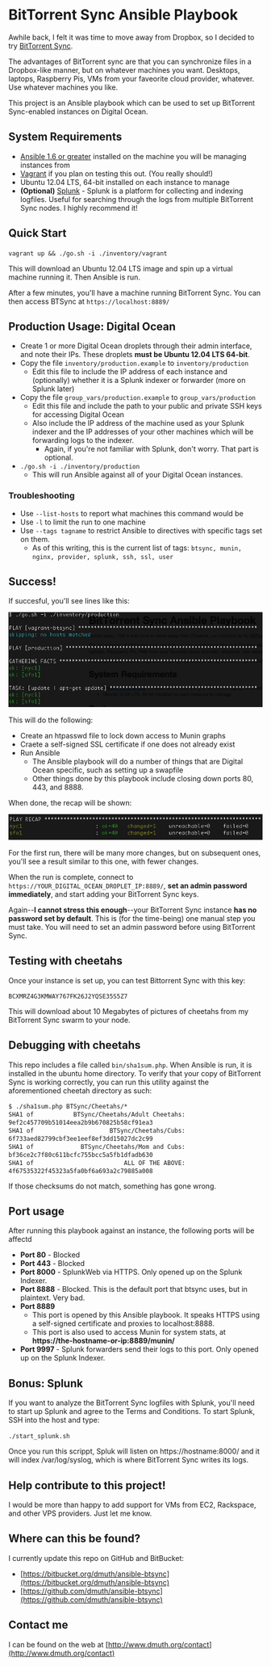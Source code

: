 
# BitTorrent Sync Ansible Playbook

Awhile back, I felt it was time to move away from Dropbox, so I decided to try [BitTorrent Sync](http://www.bittorrent.com/sync).

The advantages of BitTorrent sync are that you can synchronize files in a Dropbox-like manner, but on whatever machines you want.  Desktops, laptops, Raspberry Pis, VMs from your faveorite cloud provider, whatever.  Use whatever machines you like.

This project is an Ansible playbook which can be used to set up BitTorrent Sync-enabled instances on Digital Ocean.


## System Requirements

- [Ansible 1.6 or greater](http://www.ansible.com/home) installed on the machine you will be managing instances from
- [Vagrant](https://www.vagrantup.com/) if you plan on testing this out. (You really should!)
- Ubuntu 12.04 LTS, 64-bit installed on each instance to manage
- **(Optional)** [Splunk](http://www.splunk.com/) - Splunk is a platform for collecting and indexing logfiles. Useful for searching through the logs from multiple BitTorrent Sync nodes. I highly recommend it!


## Quick Start

`vagrant up && ./go.sh -i ./inventory/vagrant`

This will download an Ubuntu 12.04 LTS image and spin up a virtual machine running it.  Then Ansible is run.

After a few minutes, you'll have a machine running BitTorrent Sync.  You can then access BTSync at `https://localhost:8889/`


## Production Usage: Digital Ocean

- Create 1 or more Digital Ocean droplets through their admin interface, and note their IPs.  These droplets **must be Ubuntu 12.04 LTS 64-bit**.
- Copy the file `inventory/production.example` to `inventory/production`
   - Edit this file to include the IP address of each instance and (optionally) whether it is a Splunk indexer or forwarder (more on Splunk later)
- Copy the file `group_vars/production.example` to `group_vars/production`
   - Edit this file and include the path to your public and private SSH keys for accessing Digital Ocean
   - Also include the IP address of the machine used as your Splunk indexer and the IP addresses of your other machines which will be forwarding logs to the indexer.
       - Again, if you're not familiar with Splunk, don't worry. That part is optional.
- `./go.sh -i ./inventory/production`
   - This will run Ansible against all of your Digital Ocean instances.
   
  
### Troubleshooting

- Use `--list-hosts` to report what machines this command would be 
- Use `-l` to limit the run to one machine
- Use `--tags tagname` to restrict Ansible to directives with specific tags set on them.
   - As of this writing, this is the current list of tags: `btsync, munin, nginx, provider, splunk, ssh, ssl, user`
 

## Success!

If succesful, you'll see lines like this:

![Starting Ansible](images/ansible-start.png)

This will do the following:

- Create an htpasswd file to lock down access to Munin graphs
- Craete a self-signed SSL certificate if one does not already exist
- Run Ansible
    - The Ansible playbook will do a number of things that are Digital Ocean specific, such as setting up a swapfile
    - Other things done by this playbook include closing down ports 80, 443, and 8888.

When done, the recap will be shown:

![Starting Ansible](images/ansible-finish.png)

For the first run, there will be many more changes, but on subsequent ones, you'll see a result similar to this one, with fewer changes.

When the run is complete, connect to `https://YOUR_DIGITAL_OCEAN_DROPLET_IP:8889/`, **set an admin password immediately**, and start adding your BitTorrent Sync keys.

Again--**I cannot stress this enough**--your BitTorrent Sync instance **has no password set by default**.  This is (for the time-being) one manual step you must take.  You will need to set an admin password before using BitTorrent Sync.

## Testing with cheetahs

Once your instance is set up, you can test Bittorrent Sync with this key:

    BCXMRZ4G3KMWAY767FK26J2YQSE35S5Z7

This will download about 10 Megabytes of pictures of cheetahs from my BitTorrent Sync swarm to your node.


## Debugging with cheetahs

This repo includes a file called `bin/sha1sum.php`.  When Ansible is run, it is installed in the ubuntu home directory.  To verify that your copy of BitTorrent Sync is working correctly, you can run this utility against the aforementioned cheetah directory as such: 

    $ ./sha1sum.php BTSync/Cheetahs/* 
    SHA1 of           BTSync/Cheetahs/Adult Cheetahs: 9ef2c457709b51014eea2b9b670825b58cf91ea3
    SHA1 of                     BTSync/Cheetahs/Cubs: 6f733aed82799cbf3ee1eef8ef3dd15027dc2c99
    SHA1 of             BTSync/Cheetahs/Mom and Cubs: bf36ce2c7f80c611bcfc755bcc5a5fb1dfadb630
    SHA1 of                         ALL OF THE ABOVE: 4f67535322f45323a5fa0bf6a693a2c79885a008

If those checksums do not match, something has gone wrong.


## Port usage

After running this playbook against an instance, the following ports will be affectd

- **Port 80** - Blocked
- **Port 443** - Blocked
- **Port 8000** - SplunkWeb via HTTPS. Only opened up on the Splunk Indexer.
- **Port 8888** - Blocked. This is the default port that btsync uses, but in plaintext.  Very bad.
- **Port 8889**
	- This port is opened by this Ansible playbook.  It speaks HTTPS using a self-signed certificate and proxies to localhost:8888.
	- This port is also used to access Munin for system stats, at **https://the-hostname-or-ip:8889/munin/**
- **Port 9997** - Splunk forwarders send their logs to this port. Only opened up on the Splunk Indexer.


## Bonus: Splunk

If you want to analyze the BitTorrent Sync logfiles with Splunk, you'll need to start up Splunk and agree to the Terms and Conditions.  To start Splunk, SSH into the host and type:

`./start_splunk.sh`

Once you run this scrippt, Spluk will listen on https://hostname:8000/ and it will index /var/log/syslog, which is where BitTorrent Sync writes its logs.


## Help contribute to this project!

I would be more than happy to add support for VMs from EC2, Rackspace, and other VPS providers.  Just let me know.


## Where can this be found?

I currently update this repo on GitHub and BitBucket:

- [https://bitbucket.org/dmuth/ansible-btsync](https://bitbucket.org/dmuth/ansible-btsync)
- [https://github.com/dmuth/ansible-btsync](https://github.com/dmuth/ansible-btsync)

## Contact me

I can be found on the web at [http://www.dmuth.org/contact](http://www.dmuth.org/contact)
